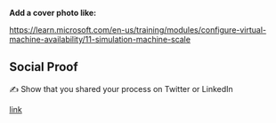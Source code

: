 **Add a cover photo like:**


https://learn.microsoft.com/en-us/training/modules/configure-virtual-machine-availability/11-simulation-machine-scale

## Social Proof

✍️ Show that you shared your process on Twitter or LinkedIn

[link](link)
